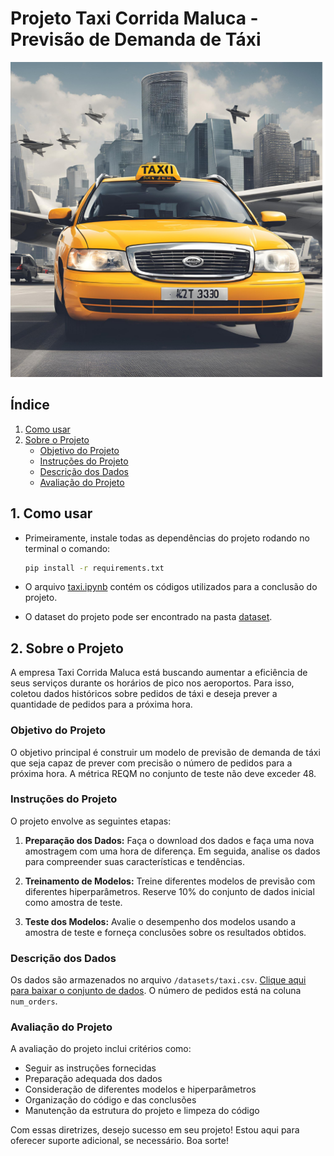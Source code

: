 # Projeto Taxi Corrida Maluca - Previsão de Demanda de Táxi

![Taxi](/img/taxi.png)

## Índice

1. [Como usar](#1-como-usar)
2. [Sobre o Projeto](#2-sobre-o-projeto)
    - [Objetivo do Projeto](#objetivo-do-projeto)
    - [Instruções do Projeto](#instruções-do-projeto)
    - [Descrição dos Dados](#descrição-dos-dados)
    - [Avaliação do Projeto](#avaliação-do-projeto)

## 1. Como usar

- Primeiramente, instale todas as dependências do projeto rodando no terminal o comando:

    ```bash
    pip install -r requirements.txt
    ```

- O arquivo [taxi.ipynb](taxi.ipynb) contém os códigos utilizados para a conclusão do projeto.
- O dataset do projeto pode ser encontrado na pasta [dataset](./datasets/). 

## 2. Sobre o Projeto

A empresa Taxi Corrida Maluca está buscando aumentar a eficiência de seus serviços durante os horários de pico nos aeroportos. Para isso, coletou dados históricos sobre pedidos de táxi e deseja prever a quantidade de pedidos para a próxima hora.

### Objetivo do Projeto

O objetivo principal é construir um modelo de previsão de demanda de táxi que seja capaz de prever com precisão o número de pedidos para a próxima hora. A métrica REQM no conjunto de teste não deve exceder 48.

### Instruções do Projeto

O projeto envolve as seguintes etapas:

1. **Preparação dos Dados:** Faça o download dos dados e faça uma nova amostragem com uma hora de diferença. Em seguida, analise os dados para compreender suas características e tendências.

2. **Treinamento de Modelos:** Treine diferentes modelos de previsão com diferentes hiperparâmetros. Reserve 10% do conjunto de dados inicial como amostra de teste.

3. **Teste dos Modelos:** Avalie o desempenho dos modelos usando a amostra de teste e forneça conclusões sobre os resultados obtidos.

### Descrição dos Dados

Os dados são armazenados no arquivo `/datasets/taxi.csv`. [Clique aqui para baixar o conjunto de dados](https://practicum-content.s3.us-west-1.amazonaws.com/datasets/taxi.csv). O número de pedidos está na coluna `num_orders`.

### Avaliação do Projeto

A avaliação do projeto inclui critérios como:

- Seguir as instruções fornecidas
- Preparação adequada dos dados
- Consideração de diferentes modelos e hiperparâmetros
- Organização do código e das conclusões
- Manutenção da estrutura do projeto e limpeza do código

Com essas diretrizes, desejo sucesso em seu projeto! Estou aqui para oferecer suporte adicional, se necessário. Boa sorte!
